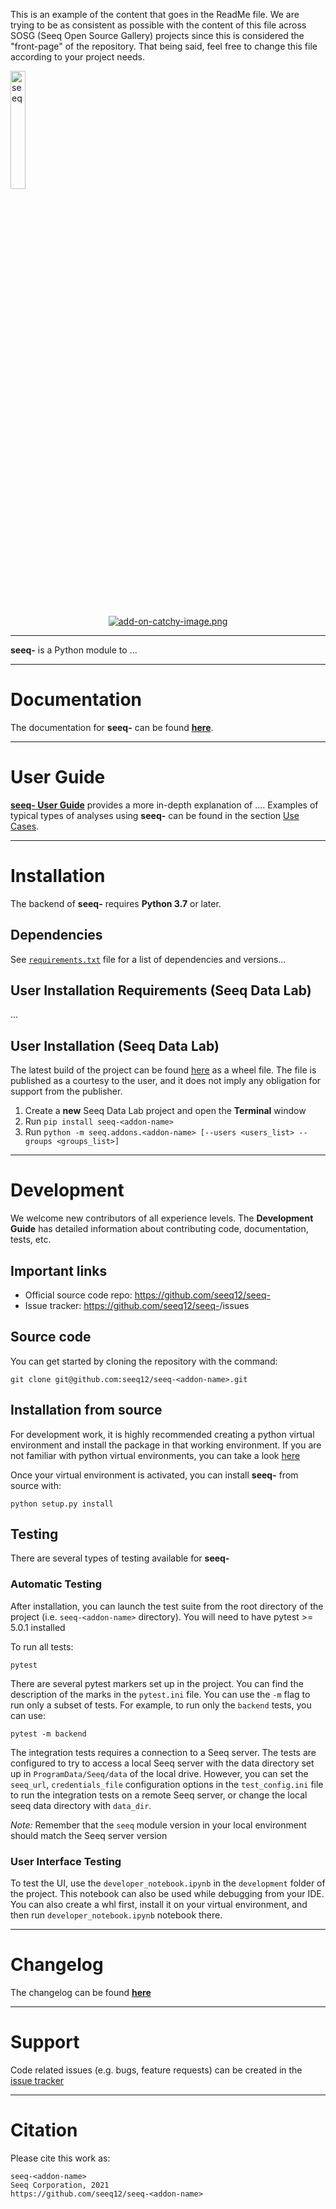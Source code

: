 This is an example of the content that goes in the ReadMe file. We are trying to be as consistent as possible with 
the content of this file across SOSG (Seeq Open Source Gallery) projects since this is considered the "front-page" of 
the repository. That being said, feel free to change this file according to your project needs. 


<p >
  <a href="https://www.seeq.com" rel="nofollow">
    <img src="https://www.seeq.com/sites/default/files/seeq-content/seeq-logo-blue-web-33h.svg" alt="seeq" width="22%">
  </a>
</p>

<p align="center">
  <a href="https://seeq12.github.io/seeq-<addon-name>/index.html" rel="nofollow">
    <img src="https://seeq12.github.io/seeq-<addon-name>/_static/your_image.png" alt="add-on-catchy-image.png">
  </a>
</p>

----

**seeq-<addon-name>** is a Python module to ...

----

# Documentation

The documentation for **seeq-<addon-name>** can be found
[**here**](https://seeq12.github.io/seeq-<addon-name>/index.html).

----

# User Guide

[**seeq-<addon-name> User Guide**](https://seeq12.github.io/seeq-<addon-name>/user_guide.html)
provides a more in-depth explanation of .... Examples of typical types of analyses using **seeq-<addon-name>** can be
found in the section [Use Cases](https://seeq12.github.io/seeq-<addon-name>/examples.html).


-----

# Installation

The backend of **seeq-<addon-name>** requires **Python 3.7** or later.

## Dependencies

See [`requirements.txt`](https://github.com/seeq12/seeq-<addon-name>/tree/master/requirements.txt) file for a list of
dependencies and versions...

## User Installation Requirements (Seeq Data Lab)

...

## User Installation (Seeq Data Lab)

The latest build of the project can be found [here](https://pypi.org/project/seeq-<addon-name>/) as a wheel file. The
file is published as a courtesy to the user, and it does not imply any obligation for support from the publisher.

1. Create a **new** Seeq Data Lab project and open the **Terminal** window
2. Run `pip install seeq-<addon-name>`
3. Run `python -m seeq.addons.<addon-name> [--users <users_list> --groups <groups_list>]`

----

# Development

We welcome new contributors of all experience levels. The **Development Guide** has detailed information about
contributing code, documentation, tests, etc.

## Important links

* Official source code repo: https://github.com/seeq12/seeq-<addon-name>
* Issue tracker: https://github.com/seeq12/seeq-<addon-name>/issues

## Source code

You can get started by cloning the repository with the command:

```shell
git clone git@github.com:seeq12/seeq-<addon-name>.git
```

## Installation from source

For development work, it is highly recommended creating a python virtual environment and install the package in that
working environment. If you are not familiar with python virtual environments, you can take a
look [here](https://docs.python.org/3.8/tutorial/venv.html)

Once your virtual environment is activated, you can install **seeq-<addon-name>** from source with:

```shell
python setup.py install
```

## Testing

There are several types of testing available for **seeq-<addon-name>**

### Automatic Testing

After installation, you can launch the test suite from the root directory of the project (i.e. `seeq-<addon-name>`
directory). You will need to have pytest >= 5.0.1 installed

To run all tests:

```shell
pytest
```

There are several pytest markers set up in the project. You can find the description of the marks in the `pytest.ini`
file. You can use the `-m` flag to run only a subset of tests. For example, to run only the `backend` tests, you can
use:

```shell
pytest -m backend
```

The integration tests requires a connection to a Seeq server. The tests are configured to try to access a local Seeq
server with the data directory set up in `ProgramData/Seeq/data` of the local drive. However, you can set the
`seeq_url`, `credentials_file` configuration options in the `test_config.ini` file to run the integration tests on a
remote Seeq server, or change the local seeq data directory with `data_dir`.

*Note:* Remember that the `seeq` module version in your local environment should match the Seeq server version

### User Interface Testing

To test the UI, use the `developer_notebook.ipynb` in the `development` folder of the project. This notebook can also be
used while debugging from your IDE. You can also create a whl first, install it on your virtual environment, and then
run `developer_notebook.ipynb` notebook there.

----

# Changelog

The changelog can be found [**here**](https://seeq12.github.io/seeq-<addon-name>/changelog.html)


----

# Support

Code related issues (e.g. bugs, feature requests) can be created in the
[issue tracker](https://github.com/seeq12/seeq-<addon-name>/issues)


----

# Citation

Please cite this work as:

```shell
seeq-<addon-name>
Seeq Corporation, 2021
https://github.com/seeq12/seeq-<addon-name>
```






